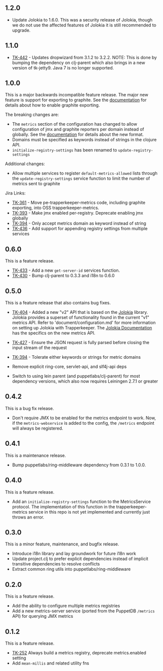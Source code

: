 ## 1.2.0

* Update Jolokia to 1.6.0. This was a security release of Jolokia, though we
  do not use the affected features of Jolokia it is still recommended to
  upgrade.

## 1.1.0

* [TK-442](https://tickets.puppetlabs.com/browse/TK-442) - Updates dropwizard
  from 3.1.2 to 3.2.2. NOTE: This is done by bumping the dependency on clj-parent
  which also brings in a new version of tk-jetty9. Java 7 is no longer supported.

## 1.0.0

This is a major backwards incompatible feature release.
The major new feature is support for exporting to graphite. See the
[documentation](documentation/configuration.md) for details about how to enable
graphite exporting.

The breaking changes are:

* The `metrics` section of the configuration has changed to allow configuration
  of jmx and graphite reporters per domain instead of globally. See the
  [documentation](documentation/configuration.md) for details about the new
  format.
* Domains must be specified as keywords instead of strings in the clojure API.
* `initialize-registry-settings` has been renamed to `update-registry-settings`

Additional changes:

* Allow multiple services to register `default-metrics-allowed` lists through
  the `update-registry-settings` service function to limit the number of
  metrics sent to graphite

Jira Links:

* [TK-361](https://tickets.puppetlabs.com/browse/TK-361) - Move
  pe-trapperkeeper-metrics code, including graphite exporting, into OSS 
  trapperkeeper-metrics.
* [TK-393](https://tickets.puppetlabs.com/browse/TK-393) - Make jmx enabled
  per-registry. Deprecate enabling jmx globally
* [TK-394](https://tickets.puppetlabs.com/browse/TK-394) - Only accept metrics
  domain as keyword instead of string
* [TK-436](https://tickets.puppetlabs.com/browse/TK-436) - Add support for
  appending registry settings from multiple services


## 0.6.0

This is a feature release.

* [TK-433](https://tickets.puppetlabs.com/browse/TK-433) - Add a new
  `get-server-id` services function.
* [TK-430](https://tickets.puppetlabs.com/browse/TK-430) - Bump clj-parent to
  0.3.3 and i18n to 0.6.0

## 0.5.0

This is a feature release that also contains bug fixes.

* [TK-404](https://tickets.puppetlabs.com/browse/TK-404) - Added a new "v2" API that is based on the [Jolokia](https://jolokia.org) library. Jolokia
  provides a superset of functionality found in the current "v1" metrics API. Refer to 'document/configuration.md'
  for more information on setting up Jolokia with Trapperkeeper. The [Jolokia Documentation](https://jolokia.org/reference/html/protocol.html)
  has the specifics on the new metrics API.

* [TK-427](https://tickets.puppetlabs.com/browse/TK-427) - Ensure the JSON request is fully parsed before closing the input stream of the request

* [TK-394](https://tickets.puppetlabs.com/browse/TK-394) - Tolerate either keywords or strings for metric domains

* Remove explicit ring-core, servlet-api, and slf4j-api deps

* Switch to using lein parent (and puppetlabs/clj-parent) for most dependency versions,
  which also now requires Leiningen 2.7.1 or greater


## 0.4.2

This is a bug fix release.

* Don't require JMX to be enabled for the metrics endpoint to work. Now, if
 the `metrics-webservice` is added to the config, the `/metrics` endpoint
 will always be registered.

## 0.4.1

This is a maintenance release.

* Bump puppetlabs/ring-middleware dependency from 0.3.1 to 1.0.0.

## 0.4.0

This is a feature release.

* Add an `initialize-registry-settings` function to the MetricsService
 protocol. The implementation of this function in the trapperkeeper-metrics
 service in this repo is not yet implemented and currently just throws an
 error.

## 0.3.0

This is a minor feature, maintenance, and bugfix release.

* Introduce i18n library and lay groundwork for future i18n work
* Update project.clj to prefer explicit dependencies instead of implicit transitive dependencies to resolve conflicts
* Extract common ring utils into puppetlabs/ring-middleware

## 0.2.0

This is a feature release.

* Add the ability to configure multiple metrics registries
* Add a new metrics-server service (ported from the PuppetDB `/metrics` API) for
  querying JMX metrics

## 0.1.2

This is a feature release.

* [TK-252](https://tickets.puppetlabs.com/browse/TK-252)
  Always build a metrics registry, deprecate metrics.enabled setting
* Add `mean-millis` and related utility fns
